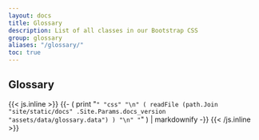 ```yaml
---
layout: docs
title: Glossary
description: List of all classes in our Bootstrap CSS
group: glossary
aliases: "/glossary/"
toc: true
---
```


## Glossary

{{< js.inline >}}
{{- ( print "```" "css" "\n" ( readFile (path.Join "site/static/docs" .Site.Params.docs_version "assets/data/glossary.data") ) "\n" "```" ) | markdownify -}}
{{< /js.inline >}}

